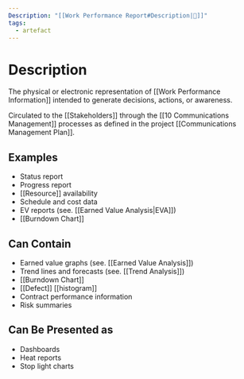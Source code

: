 ```yaml
---
Description: "[[Work Performance Report#Description|📝]]"
tags:
  - artefact
---
```

# Description
The physical or electronic representation of [[Work Performance Information]] intended to generate decisions, actions, or awareness.

Circulated to the [[Stakeholders]] through the [[10 Communications Management]] processes as defined in the project [[Communications Management Plan]].
## Examples
- Status report
- Progress report
- [[Resource]] availability
- Schedule and cost data
- EV reports (see. [[Earned Value Analysis|EVA]])
- [[Burndown Chart]]
## Can Contain
- Earned value graphs (see. [[Earned Value Analysis]])
- Trend lines and forecasts (see. [[Trend Analysis]])
- [[Burndown Chart]]
- [[Defect]] [[histogram]]
- Contract performance information
- Risk summaries
## Can Be Presented as
- Dashboards
- Heat reports
- Stop light charts
